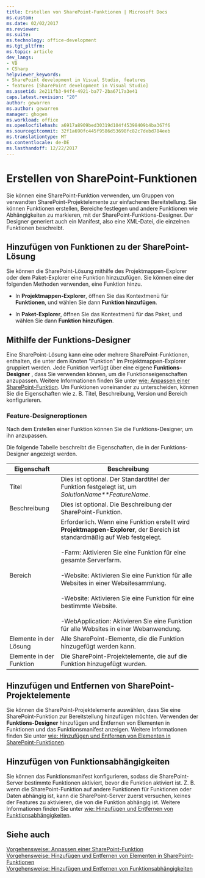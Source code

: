 ```yaml
---
title: Erstellen von SharePoint-Funktionen | Microsoft Docs
ms.custom: 
ms.date: 02/02/2017
ms.reviewer: 
ms.suite: 
ms.technology: office-development
ms.tgt_pltfrm: 
ms.topic: article
dev_langs:
- VB
- CSharp
helpviewer_keywords:
- SharePoint development in Visual Studio, features
- features [SharePoint development in Visual Studio]
ms.assetid: 2e211fb3-94f4-4921-ba77-2ba6717a3e41
caps.latest.revision: "20"
author: gewarren
ms.author: gewarren
manager: ghogen
ms.workload: office
ms.openlocfilehash: a6917a8909bed30319d104f45398409b4ba367f6
ms.sourcegitcommit: 32f1a690fc445f9586d53698fc82c7debd784eeb
ms.translationtype: MT
ms.contentlocale: de-DE
ms.lasthandoff: 12/22/2017
---
```

# <a name="creating-sharepoint-features"></a>Erstellen von SharePoint-Funktionen
  Sie können eine SharePoint-Funktion verwenden, um Gruppen von verwandten SharePoint-Projektelemente zur einfacheren Bereitstellung. Sie können Funktionen erstellen, Bereiche festlegen und andere Funktionen wie Abhängigkeiten zu markieren, mit der SharePoint-Funktions-Designer. Der Designer generiert auch ein Manifest, also eine XML-Datei, die einzelnen Funktionen beschreibt.  
  
## <a name="adding-features-to-the-sharepoint-solution"></a>Hinzufügen von Funktionen zu der SharePoint-Lösung  
 Sie können die SharePoint-Lösung mithilfe des Projektmappen-Explorer oder dem Paket-Explorer eine Funktion hinzuzufügen. Sie können eine der folgenden Methoden verwenden, eine Funktion hinzu.  
  
-   In **Projektmappen-Explorer**, öffnen Sie das Kontextmenü für **Funktionen**, und wählen Sie dann **Funktion hinzufügen**.  
  
-   In **Paket-Explorer**, öffnen Sie das Kontextmenü für das Paket, und wählen Sie dann **Funktion hinzufügen**.  
  
## <a name="using-the-feature-designer"></a>Mithilfe der Funktions-Designer  
 Eine SharePoint-Lösung kann eine oder mehrere SharePoint-Funktionen, enthalten, die unter dem Knoten "Funktion" im Projektmappen-Explorer gruppiert werden. Jede Funktion verfügt über eine eigene **Funktions-Designer** , dass Sie verwenden können, um die Funktionseigenschaften anzupassen. Weitere Informationen finden Sie unter [wie: Anpassen einer SharePoint-Funktion](../sharepoint/how-to-customize-a-sharepoint-feature.md). Um Funktionen voneinander zu unterscheiden, können Sie die Eigenschaften wie z. B. Titel, Beschreibung, Version und Bereich konfigurieren.  
  
### <a name="feature-designer-options"></a>Feature-Designeroptionen  
 Nach dem Erstellen einer Funktion können Sie die Funktions-Designer, um ihn anzupassen.  
  
 Die folgende Tabelle beschreibt die Eigenschaften, die in der Funktions-Designer angezeigt werden.  
  
|Eigenschaft|Beschreibung|  
|--------------|-----------------|  
|Titel|Dies ist optional. Der Standardtitel der Funktion festgelegt ist, um *SolutionName**FeatureName*.|  
|Beschreibung|Dies ist optional. Die Beschreibung der SharePoint-Funktion.|  
|Bereich|Erforderlich. Wenn eine Funktion erstellt wird **Projektmappen-Explorer**, der Bereich ist standardmäßig auf Web festgelegt.<br /><br /> -Farm: Aktivieren Sie eine Funktion für eine gesamte Serverfarm.<br /><br /> -Website: Aktivieren Sie eine Funktion für alle Websites in einer Websitesammlung.<br /><br /> -Website: Aktivieren Sie eine Funktion für eine bestimmte Website.<br /><br /> -WebApplication: Aktivieren Sie eine Funktion für alle Websites in einer Webanwendung.|  
|Elemente in der Lösung|Alle SharePoint-Elemente, die die Funktion hinzugefügt werden kann.|  
|Elemente in der Funktion|Die SharePoint-Projektelemente, die auf die Funktion hinzugefügt wurden.|  
  
## <a name="adding-and-removing-sharepoint-project-items"></a>Hinzufügen und Entfernen von SharePoint-Projektelemente  
 Sie können die SharePoint-Projektelemente auswählen, dass Sie eine SharePoint-Funktion zur Bereitstellung hinzufügen möchten. Verwenden der **Funktions-Designer** hinzufügen und Entfernen von Elementen in Funktionen und das Funktionsmanifest anzeigen. Weitere Informationen finden Sie unter [wie: Hinzufügen und Entfernen von Elementen in SharePoint-Funktionen](../sharepoint/how-to-add-and-remove-items-to-sharepoint-features.md).  
  
## <a name="adding-feature-dependencies"></a>Hinzufügen von Funktionsabhängigkeiten  
 Sie können das Funktionsmanifest konfigurieren, sodass die SharePoint-Server bestimmte Funktionen aktiviert, bevor die Funktion aktiviert ist. Z. B. wenn die SharePoint-Funktion auf andere Funktionen für Funktionen oder Daten abhängig ist, kann die SharePoint-Server zuerst versuchen, keines der Features zu aktivieren, die von die Funktion abhängig ist. Weitere Informationen finden Sie unter [wie: Hinzufügen und Entfernen von Funktionsabhängigkeiten](../sharepoint/how-to-add-and-remove-feature-dependencies.md).  
  
## <a name="see-also"></a>Siehe auch  
 [Vorgehensweise: Anpassen einer SharePoint-Funktion](../sharepoint/how-to-customize-a-sharepoint-feature.md)   
 [Vorgehensweise: Hinzufügen und Entfernen von Elementen in SharePoint-Funktionen](../sharepoint/how-to-add-and-remove-items-to-sharepoint-features.md)   
 [Vorgehensweise: Hinzufügen und Entfernen von Funktionsabhängigkeiten](../sharepoint/how-to-add-and-remove-feature-dependencies.md)  
  
  